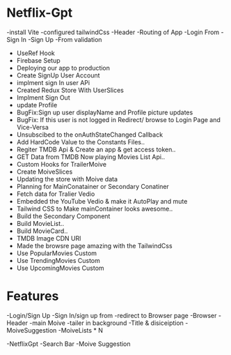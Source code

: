 # Netflix-Gpt

-install Vite
-configured tailwindCss
-Header
-Routing of App
-Login From
-Sign In
-Sign Up 
-From validation
- UseRef Hook 
- Firebase Setup
- Deploying our app to production 
- Create SignUp User Account 
- implment sign In user APi
- Created Redux Store With UserSlices
- Implment Sign Out 
- update  Profile
- BugFix:Sign up user displayName  and Profile picture updates
- BugFix: If this user is not logged in Redirect/ browse to Login Page and Vice-Versa
- Unsubscibed  to the onAuthStateChanged Callback
- Add HardCode  Value to the Constants Files.. 
- Regiter TMDB Api & Create an app & get access token..
- GET Data from TMDB Now playing Movies List Api..
- Custom Hooks for TrailerMoive 
- Create MoiveSlices
- Updating the store with Moive data
- Planning for MainConatainer or Secondary Conatiner
- Fetch data for Tralier Vedio
- Embedded  the YouTube Vedio & make it AutoPlay and mute
- Tailwind CSS to Make mainContainer looks awesome..
- Build the Secondary Component
- Build MovieList..
- Build MovieCard.. 
- TMDB Image CDN URl
- Made the browsre page amazing with the TailwindCss
- Use PopularMovies Custom
- Use TrendingMovies Custom
- Use UpcomingMovies Custom




# Features

 -Login/Sign Up
  -Sign In/sign up from 
  -redirect to Browser page
  -Browser
    -Header
     -main Moive
      -tailer in background
      -Title & disiceiption
      -MoiveSuggestion
       -MoiveLists * N

 -NetflixGpt
   -Search Bar
   -Moive Suggestion

